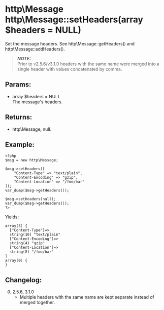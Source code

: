 # http\Message http\Message::setHeaders(array $headers = NULL)

Set the message headers.
See http\Message::getHeaders() and http\Message::addHeaders().

> ***NOTE:***  
> Prior to v2.5.6/v3.1.0 headers with the same name were merged into a single
> header with values concatenated by comma.

## Params:

* array $headers = NULL  
  The message's headers.

## Returns:

* http\Message, null.

## Example:

    <?php
    $msg = new http\Message;
    
    $msg->setHeaders([
        "Content-Type" => "text/plain",
        "Content-Encoding" => "gzip",
        "Content-Location" => "/foo/bar"
    ]);
    var_dump($msg->getHeaders());
    
    $msg->setHeaders(null);
    var_dump($msg->getHeaders());
    ?>

Yields:

    array(3) {
      ["Content-Type"]=>
      string(10) "text/plain"
      ["Content-Encoding"]=>
      string(4) "gzip"
      ["Content-Location"]=>
      string(8) "/foo/bar"
    }
    array(0) {
    }

## Changelog:

0. 2.5.6, 3.1.0
	* Multiple headers with the same name are kept separate instead of merged together.
